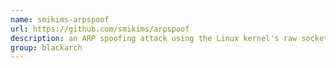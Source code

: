 ```yaml
---
name: smikims-arpspoof
url: https://github.com/smikims/arpspoof
description: an ARP spoofing attack using the Linux kernel's raw sockets. URL : https://github.com/smikims/arpspoof Groups : blackarch blackarch-spoof blackarch-exploitation blackarch-networking
group: blackarch
---
```

